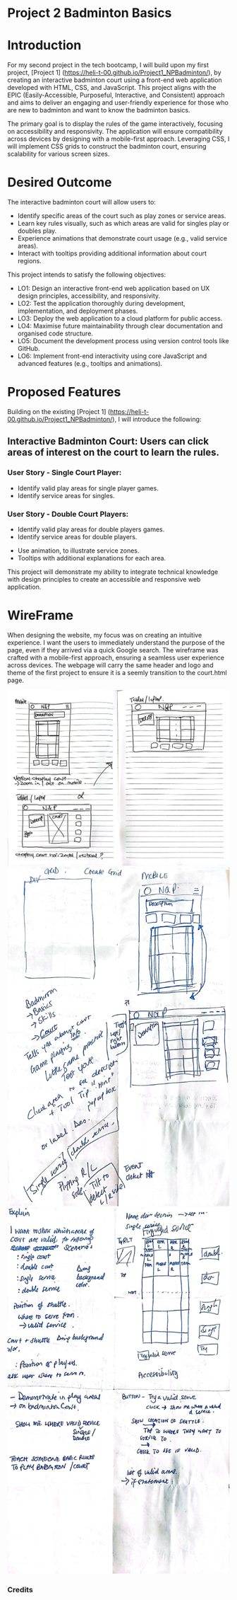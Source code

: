 # Project 2 Badminton Basics

# Introduction 

For my second project in the tech bootcamp, I will build upon my first project, [Project 1] (https://heli-t-00.github.io/Project1_NPBadminton/), by creating an interactive badminton court using a front-end web application developed with HTML, CSS, and JavaScript. 
This project aligns with the EPIC (Easily-Accessible, Purposeful, Interactive, and Consistent) approach and aims to deliver an engaging and user-friendly experience for those who are new to badminton and want to know the badminton basics.

The primary goal is to display the rules of the game interactively, focusing on accessibility and responsivity. The application will ensure compatibility across devices by designing with a mobile-first approach. Leveraging CSS, I will implement CSS grids to construct the badminton court, ensuring scalability for various screen sizes.

# Desired Outcome
The interactive badminton court will allow users to:

- Identify specific areas of the court such as play zones or service areas.
- Learn key rules visually, such as which areas are valid for singles play or doubles play.
- Experience animations that demonstrate court usage (e.g., valid service areas).
- Interact with tooltips providing additional information about court regions.

This project intends to satisfy the following objectives:

- LO1: Design an interactive front-end web application based on UX design principles, accessibility, and responsivity.
- LO2: Test the application thoroughly during development, implementation, and deployment phases.
- LO3: Deploy the web application to a cloud platform for public access.
- LO4: Maximise future maintainability through clear documentation and organised code structure.
- LO5: Document the development process using version control tools like GitHub.
- LO6: Implement front-end interactivity using core JavaScript and advanced features (e.g., tooltips and animations).

# Proposed Features
Building on the existing [Project 1] (https://heli-t-00.github.io/Project1_NPBadminton/), I will introduce the following:

## Interactive Badminton Court: Users can click areas of interest on the court to learn the rules.
### User Story - Single Court Player:
- Identify valid play areas for single player games.
- Identify service areas for singles.
### User Story - Double Court Players:
- Identify valid play areas for double players games.
- Identify service areas for double players.

* Use animation, to illustrate service zones.
* Tooltips with additional explanations for each area.

This project will demonstrate my ability to integrate technical knowledge with design principles to create an accessible and responsive web application.

# WireFrame
When designing the website, my focus was on creating an intuitive experience. I want the users to immediately understand the purpose of the page, even if they arrived via a quick Google search. The wireframe was crafted with a mobile-first approach, ensuring a seamless user experience across devices. The webpage will carry the same header and logo and theme of the first project to ensure it is a seemly transition to the court.html page.

<img src="assets/images/wireframe_mobile.jpg" alt="wireframe mobile/laptop view">
<img src="assets/images/wireframe_2pg.jpg" alt="idea 1">
<img src="assets/images/wireframe_1pg.jpg" alt="idea 2">


### Credits
